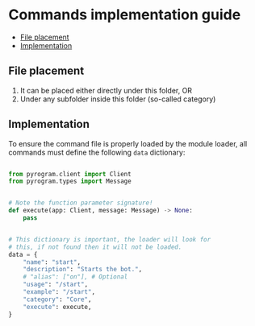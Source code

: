 # Commands implementation guide

* [File placement](#file-placement)
* [Implementation](#implementation)

## File placement
1. It can be placed either directly under this folder, OR
1. Under any subfolder inside this folder (so-called category)

## Implementation
To ensure the command file is properly loaded by the module
loader, all commands must define the following `data` dictionary:
```python

from pyrogram.client import Client
from pyrogram.types import Message


# Note the function parameter signature!
def execute(app: Client, message: Message) -> None:
    pass


# This dictionary is important, the loader will look for
# this, if not found then it will not be loaded.
data = {
    "name": "start",
    "description": "Starts the bot.",
    # "alias": ["on"], # Optional
    "usage": "/start",
    "example": "/start",
    "category": "Core",
    "execute": execute,
}
```
